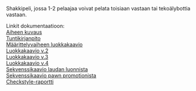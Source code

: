 Shakkipeli, jossa 1-2 pelaajaa voivat pelata toisiaan vastaan tai tekoälybottia vastaan.

Linkit dokumentaatioon:   
[Aiheen kuvaus](documentation/aihemaarittely.md)   
[Tuntikirjanpito](documentation/tuntikirjanpito.md)   
[Määrittelyvaiheen luokkakaavio](documentation/diagrams/classdiagram_chess.jpg)   
[Luokkakaavio v.2](documentation/diagrams/luokkakaavio3.jpg)   
[Luokkakaavio v.3](documentation/diagrams/uusiluokkakaavio.jpg)  
[Luokkakaavio v.4](documentation/diagrams/luokkakaavio4.jpg)  
[Sekvenssikaavio laudan luonnista](documentation/diagrams/sekvenssikaaviolauta.jpg)  
[Sekvenssikaavio pawn promotionista](documentation/diagrams/SekvenssikaavioPawnPromotion.jpg)    
[Checkstyle-raportti](https://htmlpreview.github.io/?https://github.com/Radytin/Awesomechess/blob/master/documentation/testreports/checkstyle/checkstyle.html)   
